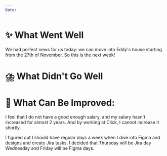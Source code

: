 ```yaml
---
Date:
---
```



# **✨ What Went Well**

We had perfect news for us today: we can move into Eddy's house starting from the 27th of November. So this is the next week! 


#  **⛈️ What Didn't Go Well**




# **💫 What Can Be Improved**:

I feel that I do not have a good enough salary, and my salary hasn't increased for almost 2 years. And by working at Click, I cannot increase it shortly.

I figured out I should have regular days a week when I dive into Figma and designs and create Jira tasks. 
I decided that Thursday will be Jira day 
Wednesday and Friday will be Figma days. 


